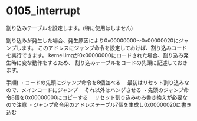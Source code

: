 # 0105_interrupt

割り込みテーブルを設定します。(特に使用はしません)

割り込みが発生した場合、発生原因により0x00000000～0x00000020にジャンプします。
このアドレスにジャンプ命令を設定しておけば、割り込みコードを実行できます。
kernel.imgが0x00000000にロードされた場合、割り込み発生時に変な動作をするため、
割り込みテーブルをコードの先頭に記述しておきます。

手順)
・コードの先頭にジャンプ命令を8個並べる
　最初はリセット割り込みなので、メインコードにジャンプ
　それ以外はハングさせる
・先頭のジャンプ命令8個を0x00000000にコピーする
　リセット割り込みのみ書き換えが必要なので注意
・ジャンプ命令用のアドレステーブル7個を生成し0x00000020に書き込む

